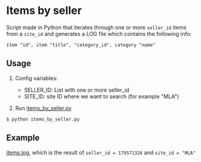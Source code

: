 # Items by seller

Script made in Python that iterates through one or more `seller_id` items from a `site_id` and generates a LOG file which contains the following info:

```
ítem "id", item "title", "category_id", category "name"
```
## Usage
1. Config variables:
   - SELLER_ID: List with one or more seller_id
   - SITE_ID: site ID where we want to search (for example "MLA")

2. Run [items_by_seller.py](https://github.com/aguirre-ivan/items-by-seller/blob/main/items_by_seller.py)
```
$ python items_by_seller.py
```
## Example

[items.log](https://github.com/aguirre-ivan/items-by-seller/blob/main/items.log), which is the result of `seller_id = 179571326` and `site_id = "MLA"`

